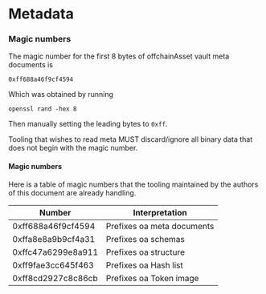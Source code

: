 # Metadata

### Magic numbers

The magic number for the first 8 bytes of offchainAsset vault meta documents is

```
0xff688a46f9cf4594
```

Which was obtained by running

```
openssl rand -hex 8
```

Then manually setting the leading bytes to `0xff`.

Tooling that wishes to read meta MUST discard/ignore all binary data that
does not begin with the magic number.

#### Magic numbers

Here is a table of magic numbers that the tooling maintained by the authors of
this document are already handling.

| Number             | Interpretation             |
| ---                |----------------------------|
| 0xff688a46f9cf4594 | Prefixes oa meta documents |
| 0xffa8e8a9b9cf4a31 | Prefixes oa schemas        |
| 0xffc47a6299e8a911 | Prefixes oa structure      |
| 0xff9fae3cc645f463 | Prefixes oa Hash list      |
| 0xff8cd2927c8c86cb | Prefixes oa Token image    |
